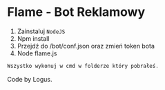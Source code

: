 # Flame - Bot Reklamowy

1. Zainstaluj ```NodeJS```
3. Npm install
4. Przejdź do /bot/conf.json oraz zmień token bota
5. Node flame.js

```js
Wszystko wykonuj w cmd w folderze który pobrałeś.
```

Code by Logus.
